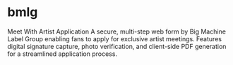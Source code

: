 # bmlg
Meet With Artist Application A secure, multi-step web form by Big Machine Label Group enabling fans to apply for exclusive artist meetings. Features digital signature capture, photo verification, and client-side PDF generation for a streamlined application process.
